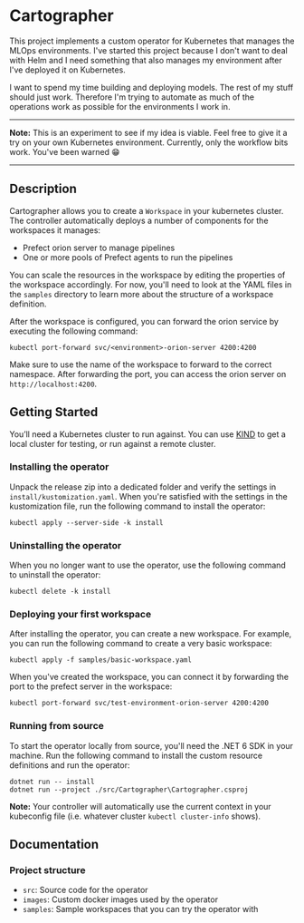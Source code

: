 # Cartographer

This project implements a custom operator for Kubernetes that manages the MLOps environments.
I've started this project because I don't want to deal with Helm and I need something that also manages my
environment after I've deployed it on Kubernetes.

I want to spend my time building and deploying models. The rest of my stuff should just work. Therefore I'm trying
to automate as much of the operations work as possible for the environments I work in.

------------------------------------------------------------------------------------------------------------------------

**Note:** This is an experiment to see if my idea is viable. Feel free to give it a try on your own Kubernetes environment. 
Currently, only the workflow bits work. You've been warned :grin:

------------------------------------------------------------------------------------------------------------------------

## Description

Cartographer allows you to create a `Workspace` in your kubernetes cluster. The controller automatically deploys 
a number of components for the workspaces it manages:

- Prefect orion server to manage pipelines
- One or more pools of Prefect agents to run the pipelines

You can scale the resources in the workspace by editing the properties of the workspace accordingly.
For now, you'll need to look at the YAML files in the `samples` directory to learn more about
the structure of a workspace definition.

After the workspace is configured, you can forward the orion service by executing the following command:

```
kubectl port-forward svc/<environment>-orion-server 4200:4200
```

Make sure to use the name of the workspace to forward to the correct namespace. 
After forwarding the port, you can access the orion server on `http://localhost:4200`.

## Getting Started

You’ll need a Kubernetes cluster to run against. You can use [KIND](https://sigs.k8s.io/kind) to get a local cluster
for testing, or run against a remote cluster. 

### Installing the operator

Unpack the release zip into a dedicated folder and verify the settings in `install/kustomization.yaml`. 
When you're satisfied with the settings in the kustomization file, run the following command
to install the operator:

```
kubectl apply --server-side -k install
```

### Uninstalling the operator

When you no longer want to use the operator, use the following command to uninstall
the operator:

```
kubectl delete -k install
```

### Deploying your first workspace

After installing the operator, you can create a new workspace. For example,
you can run the following command to create a very basic workspace:

```
kubectl apply -f samples/basic-workspace.yaml
```

When you've created the workspace, you can connect it by forwarding the port
to the prefect server in the workspace:

```
kubectl port-forward svc/test-environment-orion-server 4200:4200
```

### Running from source

To start the operator locally from source, you'll need the .NET 6 SDK in your machine.
Run the following command to install the custom resource definitions and run the operator:

```
dotnet run -- install
dotnet run --project ./src/Cartographer\Cartographer.csproj
```

**Note:** Your controller will automatically use the current context in your kubeconfig file 
(i.e. whatever cluster `kubectl cluster-info` shows). 

## Documentation

### Project structure

- `src`: Source code for the operator
- `images`: Custom docker images used by the operator
- `samples`: Sample workspaces that you can try the operator with

